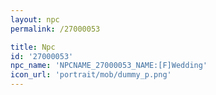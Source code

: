 ```yaml
---
layout: npc
permalink: /27000053

title: Npc
id: '27000053'
npc_name: 'NPCNAME_27000053_NAME:[F]Wedding'
icon_url: 'portrait/mob/dummy_p.png'
---
```


